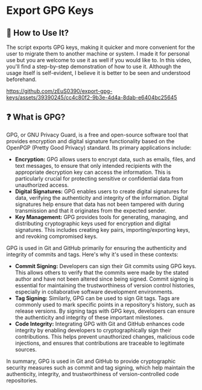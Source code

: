 # Export GPG Keys

## 📔 How to Use It?
The script exports GPG keys, making it quicker and more convenient for the user to migrate them to another machine or system. I made it for personal use but you are welcome to use it as well if you would like to.
In this video, you'll find a step-by-step demonstration of how to use it. Although the usage itself is self-evident, I believe it is better to be seen and understood beforehand.

https://github.com/zEuS0390/export-gpg-keys/assets/39390245/cc4c80f2-9b3e-4d4a-8dab-e6404bc25645

## ❓ What is GPG?

GPG, or GNU Privacy Guard, is a free and open-source software tool that provides encryption and digital signature functionality based on the OpenPGP (Pretty Good Privacy) standard. Its primary applications include:

- **Encryption:** GPG allows users to encrypt data, such as emails, files, and text messages, to ensure that only intended recipients with the appropriate decryption key can access the information. This is particularly crucial for protecting sensitive or confidential data from unauthorized access.
- **Digital Signatures:** GPG enables users to create digital signatures for data, verifying the authenticity and integrity of the information. Digital signatures help ensure that data has not been tampered with during transmission and that it originates from the expected sender.
- **Key Management:** GPG provides tools for generating, managing, and distributing cryptographic keys used for encryption and digital signatures. This includes creating key pairs, importing/exporting keys, and revoking compromised keys.

GPG is used in Git and GitHub primarily for ensuring the authenticity and integrity of commits and tags. Here's why it's used in these contexts:

- **Commit Signing:** Developers can sign their Git commits using GPG keys. This allows others to verify that the commits were made by the stated author and have not been altered since being signed. Commit signing is essential for maintaining the trustworthiness of version control histories, especially in collaborative software development environments.
- **Tag Signing:** Similarly, GPG can be used to sign Git tags. Tags are commonly used to mark specific points in a repository's history, such as release versions. By signing tags with GPG keys, developers can ensure the authenticity and integrity of these important milestones.
- **Code Integrity:** Integrating GPG with Git and GitHub enhances code integrity by enabling developers to cryptographically sign their contributions. This helps prevent unauthorized changes, malicious code injections, and ensures that contributions are traceable to legitimate sources.

In summary, GPG is used in Git and GitHub to provide cryptographic security measures such as commit and tag signing, which help maintain the authenticity, integrity, and trustworthiness of version-controlled code repositories.
